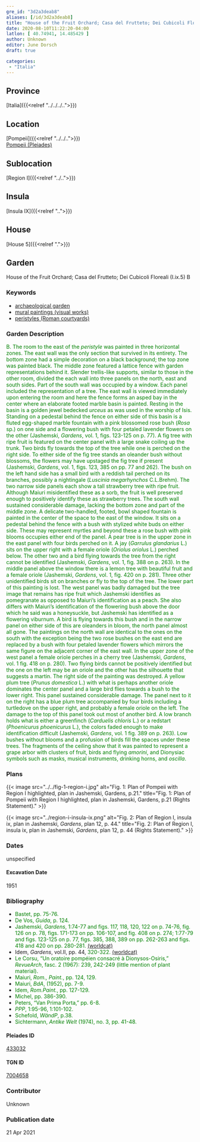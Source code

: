 ```yaml
---
gre_id: "3d2a3deab8"
aliases: [/id/3d2a3deab8]
title: "House of the Fruit Orchard; Casa del Frutteto; Dei Cubicoli Floreali (I.ix.5) B"
date: 2020-08-10T11:22:20-04:00
latlon: [ 40.74941, 14.485429 ]
author: Unknown
editor: June Dorsch
draft: true

categories:
 - "Italia"
---
```


## Province

[Italia]({{<relref "../../../..">}})

## Location

[Pompeii]({{<relref "../../..">}}) \
[Pompeii (Pleiades)](https://pleiades.stoa.org/places/433032)

## Sublocation

[Region I]({{<relref "../..">}})

<!--### Sublocation Description-->

<!-- DESCRIPTION -->

## Insula

[Insula IX]({{<relref "..">}})

## House

[House 5]({{<relref ".">}})

## Garden

House of the Fruit Orchard; Casa del Frutteto; Dei Cubicoli Floreali (I.ix.5) B

### Keywords

- [archaeological garden](#)
- [mural paintings (visual works)](http://vocab.getty.edu/page/aat/300033644)
- [peristyles (Roman courtyards)](http://vocab.getty.edu/page/aat/300004029)

### Garden Description

<span style="color:green">B. The room to the east of the *peristyle* was painted in three horizontal zones. The east wall was the only section that survived in its entirety. The bottom zone had a simple decoration on a black background; the top zone was painted black. The middle zone featured a lattice fence with garden representations behind it. Slender trellis-like supports, similar to those in the other room, divided the each wall into three panels on the north, east and south sides. Part of the south wall was occupied by a window. Each panel included the representation of a tree. The east wall is viewed immediately upon entering the room and here the fence forms an asped bay in the center where an elaborate footed marble basin is painted. Resting in the basin is a golden jewel bedecked *urceus* as was used in the worship of Isis. Standing on a pedestal behind the fence on either side of this basin is a fluted egg-shaped marble fountain with a pink blossomed rose bush (*Rosa* sp.) on one side and a flowering bush with four petaled lavender flowers on the other (Jashemski, *Gardens*, vol. 1, figs. 123-125 on p. 77). A fig tree with ripe fruit is featured on the center panel with a large snake coiling up the trunk. Two birds fly towards the top of the tree while one is perched on the right side. To either side of the fig tree stands an oleander bush without blossoms, the flowers may have upstaged the fig tree if present (Jashemski, *Gardens*, vol. 1, figs. 123, 385 on pp. 77 and 262). The bush on the left hand side has a small bird with a reddish tail perched on its branches, possibly a nightingale (*Luscinia megarhynchos* C.L.Brehm). The two narrow side panels each show a tall strawberry tree with ripe fruit. Although Maiuri misidentified these as a sorb, the fruit is well preserved enough to positively identify these as strawberry trees. The south wall sustained considerable damage, lacking the bottom zone and part of the middle zone. A delicate two-handled, footed, bowl shaped fountain is painted in the center of the space to the east of the window. It sits on a pedestal behind the fence with a bush with stylized white buds on either side. These may represent myrtles and beyond these a rose bush with pink blooms occupies either end of the panel. A pear tree is in the upper zone in the east panel with four birds perched on it. A jay (*Garrulus glandarius* L.) sits on the upper right with a female oriole (*Oriolus oriolus* L.) perched below. The other two and a bird flying towards the tree from the right cannot be identified (Jashemski, *Gardens*, vol. 1, fig. 388 on p. 263). In the middle panel above the window there is a lemon tree with beautiful fruit and a female oriole (Jashemski, *Gardens*, vol. 1, fig. 420 on p. 281). Three other unidentified birds sit on branches or fly to the top of the tree. The lower part of this painting is lost. The west panel was badly damaged but the tree image that remains has ripe fruit which Jashemski identifies as pomegranate as opposed to Maiuri’s identification as a peach. She also differs with Maiuri’s identification of the flowering bush above the door which he said was a honeysuckle, but Jashemski has identified as a flowering viburnum. A bird is flying towards this bush and in the narrow panel on either side of this are oleanders in bloom, the north panel almost all gone. The paintings on the north wall are identical to the ones on the south with the exception being the two rose bushes on the east end are replaced by a bush with four petaled lavender flowers which mirrors the same figure on the adjacent corner of the east wall. In the upper zone of the west panel a female oriole perches in a cherry tree (Jashemski, *Gardens*, vol. 1 fig. 418 on p. 280). Two flying birds cannot be positively identified but the one on the left may be an oriole and the other has the silhouette that suggests a martin. The right side of the painting was destroyed. A yellow plum tree (*Prunus domestica* L.) with what is perhaps another oriole dominates the center panel and a large bird flies towards a bush to the lower right. This panel sustained considerable damage. The panel next to it on the right has a blue plum tree accompanied by four birds including a turtledove on the upper right, and probably a female oriole on the left. The damage to the top of this panel took out most of another bird. A low branch holds what is either a greenfinch (*Carduelis chloris* L.) or a redstart (*Phoenicurus phoenicurus* L.), the colors faded enough to make identification difficult (Jashemski, *Gardens*, vol. 1 fig. 389 on p. 263). Low bushes without blooms and a profusion of birds fill the spaces under these trees. The fragments of the ceiling show that it was painted to represent a grape arbor with clusters of fruit, birds and flying *amorini*, and Dionysiac symbols such as masks, musical instruments, drinking horns, and *oscilla*. </span>

<!--### Maps-->

<!--
OLD WAY (DO NOT USE)
![alt_text](../../images/image_name.ext)
*CAPTION*

NEW WAY ↓↓↓↓
{{< image src="../image_name.ext" alt="ALT_TEXT" title="CAPTION" >}}
-->

### Plans

{{< image src="../../fig-1-region-i.jpg" alt="Fig. 1: Plan of Pompeii with Region I highlighted, plan in Jashemski, Gardens, p.21." title="Fig. 1: Plan of Pompeii with Region I highlighted, plan in Jashemski, Gardens, p.21 (Rights Statement)." >}}

{{< image src="../region-i-insula-ix.png" alt="Fig. 2: Plan of Region I, insula ix, plan in Jashemski, *Gardens*, plan 12, p. 44." title="Fig. 2: Plan of Region I, insula ix, plan in Jashemski, *Gardens*, plan 12, p. 44 (Rights Statement)." >}}

<!--### Images-->


### Dates

unspecified

#### Excavation Date

1951

### Bibliography

* <span style="color:green">Bastet, pp. 75-76.</span>
* <span style="color:green">De Vos, *Guida*, p. 124.</span>
* <span style="color:green">Jashemski, *Gardens*, 1:74-77 and figs. 117, 118, 120, 122 on p. 74-76, fig. 126 on p. 78, figs. 171-173 on pp. 106-107, and fig. 408 on p. 274; 1:77-79 and figs. 123-125 on p. 77, figs. 385, 388, 389 on pp. 262-263 and figs. 418 and 420 on pp. 280-281. [(worldcat)](http://www.worldcat.org/oclc/884024123)</span>
* Idem, *Gardens*, vol.II, pp. 44, <span style="color:green">320-322.</span> [(worldcat)](http://www.worldcat.org/oclc/921816405)
* <span style="color:green">Le Corsu, “Un oratoire pompéien consacré à Dionysos-Osiris,” *RevueArch*, fasc. 2 (1967): 239, 242-249 (little mention of plant material).</span>
* <span style="color:green">Maiuri, *Rom., Paint.*, pp. 124, 129.</span>
* <span style="color:green">Maiuri, *BdA*, (1952), pp. 7-9.</span>
* <span style="color:green">Idem, *Rom.Paint.*, pp. 127-129.</span>
* <span style="color:green">Michel, pp. 386-390.</span>
* <span style="color:green">Peters, “Van Prima Porta,” pp. 6-8.</span>
* <span style="color:green">*PPP*, 1:95-96, 1:101-102.</span>
* <span style="color:green">Schefold, *WändP*, p.38.</span>
* <span style="color:green">Sichtermann, *Antike Welt* (1974), no. 3, pp. 41-48. </span>

<!--#### Periodo ID-->

<!-- [PERIODO_ID](https://pleiades.stoa.org/places/PLEIADES_ID) -->

#### Pleiades ID

[433032](https://pleiades.stoa.org/places/433032)

#### TGN ID

[7004658](http://vocab.getty.edu/page/tgn/7004658)

### Contributor

Unknown

### Publication date


21 Apr 2021

<!--### Related articles-->

<!-- Links to other related articles. Leave blank for now -->